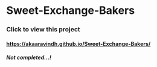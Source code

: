 # Sweet-Exchange-Bakers
<h3>Click to view this project </h3>
<h4><a href="https://akaaravindh.github.io/Sweet-Exchange-Bakers/" target="_blank">https://akaaravindh.github.io/Sweet-Exchange-Bakers/</a></h4>

<h5>Not completed...!</h4>
